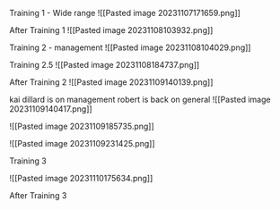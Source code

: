 Training 1 - Wide range
![[Pasted image 20231107171659.png]]

After Training 1
![[Pasted image 20231108103932.png]]



Training 2 - management
![[Pasted image 20231108104029.png]]

Training 2.5
![[Pasted image 20231108184737.png]]


After Training 2 
![[Pasted image 20231109140139.png]]

kai dillard is on management
robert is back on general
![[Pasted image 20231109140417.png]]

![[Pasted image 20231109185735.png]]

![[Pasted image 20231109231425.png]]

Training 3

![[Pasted image 20231110175634.png]]



After Training 3